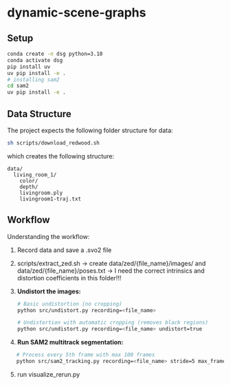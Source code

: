 # dynamic-scene-graphs

## Setup


```bash
conda create -n dsg python=3.10
conda activate dsg
pip install uv 
uv pip install -e .
# installing sam2
cd sam2
uv pip install -e .
```

## Data Structure
The project expects the following folder structure for data:

```bash
sh scripts/download_redwood.sh
```

which creates the following structure:
```
data/
  living_room_1/
    color/
    depth/
    livingroom.ply
    livingroom1-traj.txt
```

## Workflow

Understanding the workflow:
1. Record data and save a .svo2 file
2. scripts/extract_zed.sh -> create data/zed/{file_name}/images/ and data/zed/{file_name}/poses.txt
    -> I need the correct intrinsics and distortion coefficients in this folder!!!
3. **Undistort the images:**
   ```bash
   # Basic undistortion (no cropping)
   python src/undistort.py recording=<file_name>
   
   # Undistortion with automatic cropping (removes black regions)
   python src/undistort.py recording=<file_name> undistort=true
   ```

4. **Run SAM2 multitrack segmentation:**
```bash
   # Process every 5th frame with max 100 frames
   python src/sam2_tracking.py recording=<file_name> stride=5 max_frames=100 sam=tiny
```

5. run visualize_rerun.py 